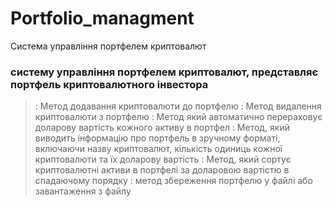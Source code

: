 # Portfolio_managment
Система управління портфелем криптовалют

### систему управління портфелем криптовалют, представляє портфель криптовалютного інвестора
>: Метод додавання криптовалюти до портфелю
>: Метод видалення криптовалюти з портфелю
>: Метод який автоматично перераховує доларову вартість кожного активу в портфел
>: Метод, який виводить інформацію про портфель в
   зручному форматі, включаючи назву криптовалют, кількість одиниць кожної
   криптовалюти та їх доларову вартість
>: Метод, який сортує криптовалютні активи в портфелі за
   доларовою вартістю в спадаючому порядку
>: метод збереження портфелю у файлі або завантаження з файлу
